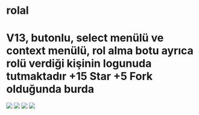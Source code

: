 # rolal
<h1>V13, butonlu, select menülü ve context menülü, rol alma botu ayrıca rolü verdiği kişinin logunuda tutmaktadır +15 Star +5 Fork olduğunda burda</h1>
<img src="https://media.discordapp.net/attachments/925065954659016707/926461800923402290/unknown.png">
<img src="https://media.discordapp.net/attachments/925065954659016707/926461894653538344/unknown.png">
<img src="https://media.discordapp.net/attachments/925065954659016707/926461959572975625/unknown.png">
<img src="https://media.discordapp.net/attachments/925065954659016707/926798934465216573/unknown.png">
